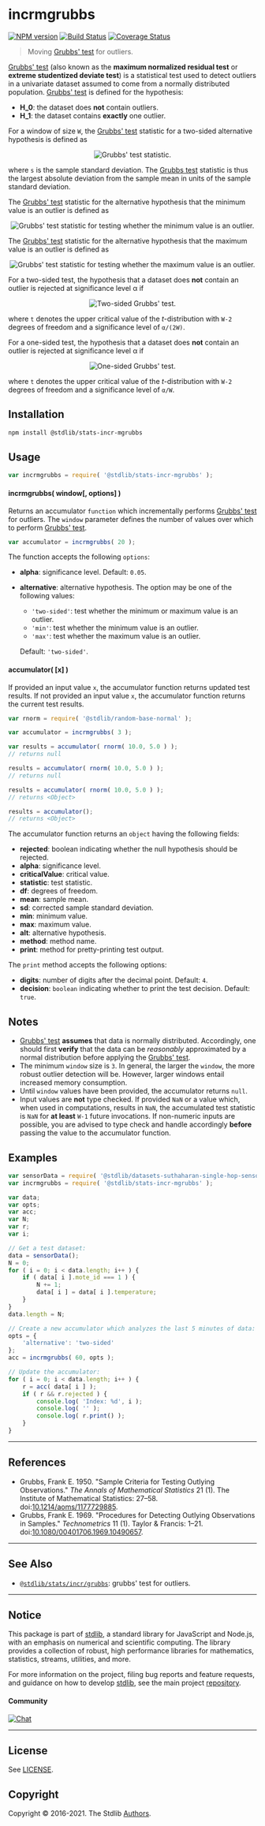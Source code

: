 <!--

@license Apache-2.0

Copyright (c) 2018 The Stdlib Authors.

Licensed under the Apache License, Version 2.0 (the "License");
you may not use this file except in compliance with the License.
You may obtain a copy of the License at

   http://www.apache.org/licenses/LICENSE-2.0

Unless required by applicable law or agreed to in writing, software
distributed under the License is distributed on an "AS IS" BASIS,
WITHOUT WARRANTIES OR CONDITIONS OF ANY KIND, either express or implied.
See the License for the specific language governing permissions and
limitations under the License.

-->

# incrmgrubbs

[![NPM version][npm-image]][npm-url] [![Build Status][test-image]][test-url] [![Coverage Status][coverage-image]][coverage-url] <!-- [![dependencies][dependencies-image]][dependencies-url] -->

> Moving [Grubbs' test][grubbs-test] for outliers.

<section class="intro">

[Grubbs' test][grubbs-test] (also known as the **maximum normalized residual test** or **extreme studentized deviate test**) is a statistical test used to detect outliers in a univariate dataset assumed to come from a normally distributed population. [Grubbs' test][grubbs-test] is defined for the hypothesis:

-   **H_0**: the dataset does **not** contain outliers.
-   **H_1**: the dataset contains **exactly** one outlier.

For a window of size `W`, the [Grubbs' test][grubbs-test] statistic for a two-sided alternative hypothesis is defined as

<!-- <equation class="equation" label="eq:grubbs_test_statistic" align="center" raw="G = \frac{\max_{i=0,\ldots,W-1} |Y_i - \bar{Y}|}{s}" alt="Grubbs' test statistic."> -->

<div class="equation" align="center" data-raw-text="G = \frac{\max_{i=0,\ldots,W-1} |Y_i - \bar{Y}|}{s}" data-equation="eq:grubbs_test_statistic">
    <img src="https://cdn.jsdelivr.net/gh/stdlib-js/stdlib@d157db87026794d6fab579039be09a8916cad4e0/lib/node_modules/@stdlib/stats/incr/mgrubbs/docs/img/equation_grubbs_test_statistic.svg" alt="Grubbs' test statistic.">
    <br>
</div>

<!-- </equation> -->

where `s` is the sample standard deviation. The [Grubbs test][grubbs-test] statistic is thus the largest absolute deviation from the sample mean in units of the sample standard deviation.

The [Grubbs' test][grubbs-test] statistic for the alternative hypothesis that the minimum value is an outlier is defined as

<!-- <equation class="equation" label="eq:grubbs_test_statistic_min" align="center" raw="G = \frac{\bar{Y} - Y_{\textrm{min}}}{s}" alt="Grubbs' test statistic for testing whether the minimum value is an outlier."> -->

<div class="equation" align="center" data-raw-text="G = \frac{\bar{Y} - Y_{\textrm{min}}}{s}" data-equation="eq:grubbs_test_statistic_min">
    <img src="https://cdn.jsdelivr.net/gh/stdlib-js/stdlib@d157db87026794d6fab579039be09a8916cad4e0/lib/node_modules/@stdlib/stats/incr/mgrubbs/docs/img/equation_grubbs_test_statistic_min.svg" alt="Grubbs' test statistic for testing whether the minimum value is an outlier.">
    <br>
</div>

<!-- </equation> -->

The [Grubbs' test][grubbs-test] statistic for the alternative hypothesis that the maximum value is an outlier is defined as

<!-- <equation class="equation" label="eq:grubbs_test_statistic_max" align="center" raw="G = \frac{Y_{\textrm{max}} - \bar{Y}}{s}" alt="Grubbs' test statistic for testing whether the maximum value is an outlier."> -->

<div class="equation" align="center" data-raw-text="G = \frac{Y_{\textrm{max}} - \bar{Y}}{s}" data-equation="eq:grubbs_test_statistic_max">
    <img src="https://cdn.jsdelivr.net/gh/stdlib-js/stdlib@d157db87026794d6fab579039be09a8916cad4e0/lib/node_modules/@stdlib/stats/incr/mgrubbs/docs/img/equation_grubbs_test_statistic_max.svg" alt="Grubbs' test statistic for testing whether the maximum value is an outlier.">
    <br>
</div>

<!-- </equation> -->

For a two-sided test, the hypothesis that a dataset does **not** contain an outlier is rejected at significance level α if

<!-- <equation class="equation" label="eq:grubbs_test_two_sided" align="center" raw="G > \frac{W-1}{\sqrt{W}} \sqrt{\frac{t^2_{\alpha/(2W),W-2}}{W - 2 + t^2_{\alpha/(2W),W-2}}}" alt="Two-sided Grubbs' test."> -->

<div class="equation" align="center" data-raw-text="G > \frac{W-1}{\sqrt{W}} \sqrt{\frac{t^2_{\alpha/(2W),W-2}}{W - 2 + t^2_{\alpha/(2W),W-2}}}" data-equation="eq:grubbs_test_two_sided">
    <img src="https://cdn.jsdelivr.net/gh/stdlib-js/stdlib@d157db87026794d6fab579039be09a8916cad4e0/lib/node_modules/@stdlib/stats/incr/mgrubbs/docs/img/equation_grubbs_test_two_sided.svg" alt="Two-sided Grubbs' test.">
    <br>
</div>

<!-- </equation> -->

where `t` denotes the upper critical value of the _t_-distribution with `W-2` degrees of freedom and a significance level of `α/(2W)`.

For a one-sided test, the hypothesis that a dataset does **not** contain an outlier is rejected at significance level α if

<!-- <equation class="equation" label="eq:grubbs_test_one_sided" align="center" raw="G > \frac{W-1}{\sqrt{W}} \sqrt{\frac{t^2_{\alpha/W,W-2}}{W - 2 + t^2_{\alpha/W,W-2}}}" alt="One-sided Grubbs' test."> -->

<div class="equation" align="center" data-raw-text="G > \frac{W-1}{\sqrt{W}} \sqrt{\frac{t^2_{\alpha/W,W-2}}{W - 2 + t^2_{\alpha/W,W-2}}}" data-equation="eq:grubbs_test_one_sided">
    <img src="https://cdn.jsdelivr.net/gh/stdlib-js/stdlib@d157db87026794d6fab579039be09a8916cad4e0/lib/node_modules/@stdlib/stats/incr/mgrubbs/docs/img/equation_grubbs_test_one_sided.svg" alt="One-sided Grubbs' test.">
    <br>
</div>

<!-- </equation> -->

where `t` denotes the upper critical value of the _t_-distribution with `W-2` degrees of freedom and a significance level of `α/W`.

</section>

<!-- /.intro -->

<section class="installation">

## Installation

```bash
npm install @stdlib/stats-incr-mgrubbs
```

</section>

<section class="usage">

## Usage

```javascript
var incrmgrubbs = require( '@stdlib/stats-incr-mgrubbs' );
```

#### incrmgrubbs( window\[, options] )

Returns an accumulator `function` which incrementally performs [Grubbs' test][grubbs-test] for outliers. The `window` parameter defines the number of values over which to perform [Grubbs' test][grubbs-test].

```javascript
var accumulator = incrmgrubbs( 20 );
```

The function accepts the following `options`:

-   **alpha**: significance level. Default: `0.05`.

-   **alternative**: alternative hypothesis. The option may be one of the following values:

    -   `'two-sided'`: test whether the minimum or maximum value is an outlier.
    -   `'min'`: test whether the minimum value is an outlier.
    -   `'max'`: test whether the maximum value is an outlier.

    Default: `'two-sided'`.

#### accumulator( \[x] )

If provided an input value `x`, the accumulator function returns updated test results. If not provided an input value `x`, the accumulator function returns the current test results.

```javascript
var rnorm = require( '@stdlib/random-base-normal' );

var accumulator = incrmgrubbs( 3 );

var results = accumulator( rnorm( 10.0, 5.0 ) );
// returns null

results = accumulator( rnorm( 10.0, 5.0 ) );
// returns null

results = accumulator( rnorm( 10.0, 5.0 ) );
// returns <Object>

results = accumulator();
// returns <Object>
```

The accumulator function returns an `object` having the following fields:

-   **rejected**: boolean indicating whether the null hypothesis should be rejected.
-   **alpha**: significance level.
-   **criticalValue**: critical value.
-   **statistic**: test statistic.
-   **df**: degrees of freedom.
-   **mean**: sample mean.
-   **sd**: corrected sample standard deviation.
-   **min**: minimum value.
-   **max**: maximum value.
-   **alt**: alternative hypothesis.
-   **method**: method name.
-   **print**: method for pretty-printing test output.

The `print` method accepts the following options:

-   **digits**: number of digits after the decimal point. Default: `4`.
-   **decision**: `boolean` indicating whether to print the test decision. Default: `true`.

</section>

<!-- /.usage -->

<section class="notes">

## Notes

-   [Grubbs' test][grubbs-test] **assumes** that data is normally distributed. Accordingly, one should first **verify** that the data can be _reasonably_ approximated by a normal distribution before applying the [Grubbs' test][grubbs-test].
-   The minimum `window` size is `3`. In general, the larger the `window`, the more robust outlier detection will be. However, larger windows entail increased memory consumption.
-   Until `window` values have been provided, the accumulator returns `null`.
-   Input values are **not** type checked. If provided `NaN` or a value which, when used in computations, results in `NaN`, the accumulated test statistic is `NaN` for **at least** `W-1` future invocations. If non-numeric inputs are possible, you are advised to type check and handle accordingly **before** passing the value to the accumulator function.

</section>

<!-- /.notes -->

<section class="examples">

## Examples

<!-- eslint no-undef: "error" -->

```javascript
var sensorData = require( '@stdlib/datasets-suthaharan-single-hop-sensor-network' );
var incrmgrubbs = require( '@stdlib/stats-incr-mgrubbs' );

var data;
var opts;
var acc;
var N;
var r;
var i;

// Get a test dataset:
data = sensorData();
N = 0;
for ( i = 0; i < data.length; i++ ) {
    if ( data[ i ].mote_id === 1 ) {
        N += 1;
        data[ i ] = data[ i ].temperature;
    }
}
data.length = N;

// Create a new accumulator which analyzes the last 5 minutes of data:
opts = {
    'alternative': 'two-sided'
};
acc = incrmgrubbs( 60, opts );

// Update the accumulator:
for ( i = 0; i < data.length; i++ ) {
    r = acc( data[ i ] );
    if ( r && r.rejected ) {
        console.log( 'Index: %d', i );
        console.log( '' );
        console.log( r.print() );
    }
}
```

</section>

<!-- /.examples -->

<section class="references">

* * *

## References

-   Grubbs, Frank E. 1950. "Sample Criteria for Testing Outlying Observations." _The Annals of Mathematical Statistics_ 21 (1). The Institute of Mathematical Statistics: 27–58. doi:[10.1214/aoms/1177729885][@grubbs:1950a].
-   Grubbs, Frank E. 1969. "Procedures for Detecting Outlying Observations in Samples." _Technometrics_ 11 (1). Taylor & Francis: 1–21. doi:[10.1080/00401706.1969.10490657][@grubbs:1969a].    

</section>

<!-- /.references -->

<!-- Section for related `stdlib` packages. Do not manually edit this section, as it is automatically populated. -->

<section class="related">

* * *

## See Also

-   <span class="package-name">[`@stdlib/stats/incr/grubbs`][@stdlib/stats/incr/grubbs]</span><span class="delimiter">: </span><span class="description">grubbs' test for outliers.</span>

</section>

<!-- /.related -->

<!-- Section for all links. Make sure to keep an empty line after the `section` element and another before the `/section` close. -->


<section class="main-repo" >

* * *

## Notice

This package is part of [stdlib][stdlib], a standard library for JavaScript and Node.js, with an emphasis on numerical and scientific computing. The library provides a collection of robust, high performance libraries for mathematics, statistics, streams, utilities, and more.

For more information on the project, filing bug reports and feature requests, and guidance on how to develop [stdlib][stdlib], see the main project [repository][stdlib].

#### Community

[![Chat][chat-image]][chat-url]

---

## License

See [LICENSE][stdlib-license].


## Copyright

Copyright &copy; 2016-2021. The Stdlib [Authors][stdlib-authors].

</section>

<!-- /.stdlib -->

<!-- Section for all links. Make sure to keep an empty line after the `section` element and another before the `/section` close. -->

<section class="links">

[npm-image]: http://img.shields.io/npm/v/@stdlib/stats-incr-mgrubbs.svg
[npm-url]: https://npmjs.org/package/@stdlib/stats-incr-mgrubbs

[test-image]: https://github.com/stdlib-js/stats-incr-mgrubbs/actions/workflows/test.yml/badge.svg
[test-url]: https://github.com/stdlib-js/stats-incr-mgrubbs/actions/workflows/test.yml

[coverage-image]: https://img.shields.io/codecov/c/github/stdlib-js/stats-incr-mgrubbs/main.svg
[coverage-url]: https://codecov.io/github/stdlib-js/stats-incr-mgrubbs?branch=main

<!--

[dependencies-image]: https://img.shields.io/david/stdlib-js/stats-incr-mgrubbs.svg
[dependencies-url]: https://david-dm.org/stdlib-js/stats-incr-mgrubbs/main

-->

[chat-image]: https://img.shields.io/gitter/room/stdlib-js/stdlib.svg
[chat-url]: https://gitter.im/stdlib-js/stdlib/

[stdlib]: https://github.com/stdlib-js/stdlib

[stdlib-authors]: https://github.com/stdlib-js/stdlib/graphs/contributors

[stdlib-license]: https://raw.githubusercontent.com/stdlib-js/stats-incr-mgrubbs/main/LICENSE

[grubbs-test]: https://en.wikipedia.org/wiki/Grubbs%27_test_for_outliers

[@grubbs:1950a]: https://doi.org/10.1214/aoms/1177729885

[@grubbs:1969a]: https://doi.org/10.1080/00401706.1969.10490657

<!-- <related-links> -->

[@stdlib/stats/incr/grubbs]: https://github.com/stdlib-js/stats-incr-grubbs

<!-- </related-links> -->

</section>

<!-- /.links -->
